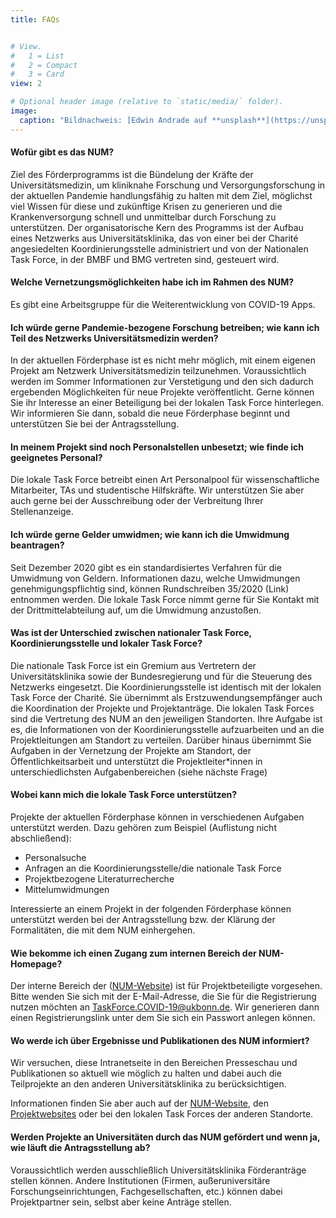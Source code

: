 ```yaml
---
title: FAQs


# View.
#   1 = List
#   2 = Compact
#   3 = Card
view: 2

# Optional header image (relative to `static/media/` folder).
image: 
  caption: "Bildnachweis: [Edwin Andrade auf **unsplash**](https://unsplash.com/photos/4V1dC_eoCwg)"
---
```


#### Wofür gibt es das NUM?

Ziel des Förderprogramms ist die Bündelung der Kräfte der Universitätsmedizin, um kliniknahe Forschung und Versorgungsforschung  in der aktuellen Pandemie handlungsfähig zu halten mit dem Ziel, möglichst viel Wissen für diese und zukünftige Krisen zu generieren und die Krankenversorgung schnell und unmittelbar durch Forschung zu unterstützen. Der organisatorische Kern des Programms ist der Aufbau eines Netzwerks aus Universitätsklinika, das von einer bei der Charité angesiedelten Koordinierungsstelle administriert und von der Nationalen Task Force, in der BMBF und BMG vertreten sind, gesteuert wird.

#### Welche Vernetzungsmöglichkeiten habe ich im Rahmen des NUM?

Es gibt eine Arbeitsgruppe für die Weiterentwicklung von COVID-19 Apps.

#### Ich würde gerne Pandemie-bezogene Forschung betreiben; wie kann ich Teil des Netzwerks Universitätsmedizin werden?

In der aktuellen Förderphase ist es nicht mehr möglich, mit einem eigenen Projekt am Netzwerk Universitätsmedizin teilzunehmen. Voraussichtlich werden im Sommer Informationen zur Verstetigung und den sich dadurch ergebenden Möglichkeiten für neue Projekte veröffentlicht. Gerne können Sie ihr Interesse an einer Beteiligung bei der lokalen Task Force hinterlegen. Wir informieren Sie dann, sobald die neue Förderphase beginnt und unterstützen Sie bei der Antragsstellung.

#### In meinem Projekt sind noch Personalstellen unbesetzt; wie finde ich geeignetes Personal?

Die lokale Task Force betreibt einen Art Personalpool für wissenschaftliche Mitarbeiter, TAs und studentische Hilfskräfte. Wir unterstützen Sie aber auch gerne bei der Ausschreibung oder der Verbreitung Ihrer Stellenanzeige.

#### Ich würde gerne Gelder umwidmen; wie kann ich die Umwidmung beantragen?

Seit Dezember 2020 gibt es ein standardisiertes Verfahren für die Umwidmung von Geldern. Informationen dazu, welche Umwidmungen genehmigungspflichtig sind, können Rundschreiben 35/2020 (Link) entnommen werden. Die lokale Task Force nimmt gerne für Sie Kontakt mit der Drittmittelabteilung auf, um die Umwidmung anzustoßen.

#### Was ist der Unterschied zwischen nationaler Task Force, Koordinierungsstelle und lokaler Task Force?

Die nationale Task Force ist ein Gremium aus Vertretern der Universitätsklinika sowie der Bundesregierung und für die Steuerung des Netzwerks eingesetzt. Die Koordinierungsstelle ist identisch mit der lokalen Task Force der Charité. Sie übernimmt als Erstzuwendungsempfänger auch die Koordination der Projekte und Projektanträge. Die lokalen Task Forces sind die Vertretung des NUM an den jeweiligen Standorten. Ihre Aufgabe ist es, die Informationen von der Koordinierungsstelle aufzuarbeiten und an die Projektleitungen am Standort zu verteilen. Darüber hinaus übernimmt Sie Aufgaben in der Vernetzung der Projekte am Standort, der Öffentlichkeitsarbeit und unterstützt die Projektleiter*innen in unterschiedlichsten Aufgabenbereichen (siehe nächste Frage)

#### Wobei kann mich die lokale Task Force unterstützen?

Projekte der aktuellen Förderphase können in verschiedenen Aufgaben unterstützt werden. Dazu gehören zum Beispiel (Auflistung nicht abschließend):

-	Personalsuche
-	Anfragen an die Koordinierungsstelle/die nationale Task Force
-	Projektbezogene Literaturrecherche
-	Mittelumwidmungen

Interessierte an einem Projekt in der folgenden Förderphase können unterstützt werden bei der Antragsstellung bzw. der Klärung der Formalitäten, die mit dem NUM einhergehen. 

#### Wie bekomme ich einen Zugang zum internen Bereich der NUM-Homepage?

Der interne Bereich der ([NUM-Website](https://www.netzwerk-universitaetsmedizin.de)) ist für Projektbeteiligte vorgesehen. Bitte wenden Sie sich mit der E-Mail-Adresse, die Sie für die Registrierung nutzen möchten an TaskForce.COVID-19@ukbonn.de. Wir generieren dann einen Registrierungslink unter dem Sie sich ein Passwort anlegen können.

#### Wo werde ich über Ergebnisse und Publikationen des NUM informiert?

Wir versuchen, diese Intranetseite in den Bereichen Presseschau und Publikationen so aktuell wie möglich zu halten und dabei auch die Teilprojekte an den anderen Universitätsklinika zu berücksichtigen.

Informationen finden Sie aber auch auf der [NUM-Website](https://www.netzwerk-universitaetsmedizin.de), den [Projektwebsites](https://www.netzwerk-universitaetsmedizin.de/projekte) oder bei den lokalen Task Forces der anderen Standorte.

#### Werden Projekte an Universitäten durch das NUM gefördert und wenn ja, wie läuft die Antragsstellung ab?

Voraussichtlich werden ausschließlich Universitätsklinika Förderanträge stellen können. Andere Institutionen (Firmen, außeruniversitäre Forschungseinrichtungen, Fachgesellschaften, etc.) können dabei Projektpartner sein, selbst aber keine Anträge stellen.




